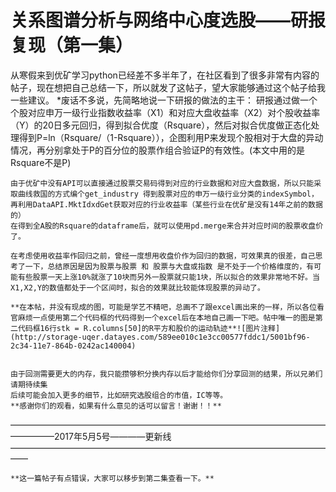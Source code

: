 # 关系图谱分析与网络中心度选股——研报复现（第一集）

从寒假来到优矿学习python已经差不多半年了，在社区看到了很多非常有内容的帖子，现在想把自己总结一下，所以就发了这帖子，望大家能够通过这个帖子给我一些建议。
    *废话不多说，先简略地说一下研报的做法的主干：
    研报通过做一个个股对应申万一级行业指数收益率（X1）和对应大盘收益率（X2）对个股收益率（Y）的20日多元回归，得到拟合优度（Rsquare），然后对拟合优度做正态化处理得到P=ln（Rsquare/（1-Rsquare）），企图利用P来发现个股相对于大盘的异动情况，再分别拿处于P的百分位的股票作组合验证P的有效性。(本文中用的是Rsquare不是P)
    
    由于优矿中没有API可以直接通过股票交易码得到对应的行业数据和对应大盘数据，所以只能采取曲线救国的方式编个get_industry 得到股票对应的申万一级行业分类的indexSymbol，再利用DataAPI.MktIdxdGet获取对应的行业收益率（某些行业在优矿是没有14年之前的数据的）
    在得到全A股的Rsquare的dataframe后，就可以使用pd.merge来合并对应时间的股票收盘价了。
    
    在考虑使用收益率作回归之前，曾经一度想用收盘价作为回归的数据，可效果真的很差，自己思考了一下，总结原因是因为股票与股票 和 股票与大盘或指数 是不处于一个价格维度的，有可能有些股票一天上涨10%就涨了10块而另外一股票就只能1块，所以拟合的效果非常地不好。当X1,X2,Y的数值都处于一个区间时，拟合的效果就比较能体现股票的异动了。
    
    **在本帖，并没有现成的图，可能是学艺不精吧，总画不了跟excel画出来的一样，所以各位看官麻烦一点使用第二个代码框的代码得到一个excel后在本地自己画一下吧。帖中唯一的图是第二代码框16行stk = R.columns[50]的R平方和股价的运动轨迹**![图片注释](http://storage-uqer.datayes.com/589ee010c1e3cc00577fddc1/5001bf96-2c34-11e7-864b-0242ac140004)
    
    
    由于回测需要更大的内存，我只能攒够积分换内存以后才能给你们分享回测的结果，所以兄弟们请期待续集
    后续可能会加入更多的细节，比如研究选股组合的市值，IC等等。
    **感谢你们的观看，如果有什么意见的话可以留言！谢谢！！**
    
    
—————————————————————————————————————————2017年5月5号————更新线——————————————————————————————————————    

    
    
    **这一篇帖子有点错误，大家可以移步到第二集查看一下。**